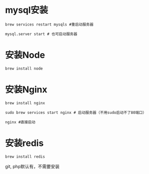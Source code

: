 # mysql安装

```
brew services restart mysqls #重启动服务器

mysql.server start # 也可启动服务器
```

# 安装Node

```
brew install node
```

# 安装Nginx

```
brew install nginx

sudo brew services start nginx # 启动服务器（不用sudo启动不了80端口）

nginx #直接启动
```

# 安装redis

```
brew install redis
```

git, php默认有，不需要安装
